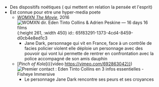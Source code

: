 - Des dispositifs noétiques ( qui mettent en relation la pensée et l'esprit)
- Est connue pour etre une hyper-media poete
	- [*WOMXN The Movie*](https://www.16days16films.com/films-2021/womxn), 2016 ![WOMXN dir. Eden Tinto Collins & Adrien Peskine — 16 days 16 films](https://static1.squarespace.com/static/5da43ea812fb161d49c91687/619b9ef5a8368e317d723274/619b9f514e470d1f92c53dc8/1708870784593/Photo+6+Wmxn1.jpg?format=1500w){:height 261, :width 450}
	  id:: 65f83291-1373-4cd4-8459-d0cb4e8ed1c3
		- Jane Dark, personnage qui vit en France, face à un contrôle de facies policier violent elle déploie un personnage avec des pouvoir qui vont lui permette de rentrer en confrontation avec la police accompagné de son amis dauphin
	- [*Pinch of Kola*]({{video https://vimeo.com/692863042}}) ![Premier contact : Eden Tinto Collins en 3 infos essentielles - Fisheye  Immersive](https://fisheyeimmersive.com/wp-content/uploads/sites/2/2023/09/8589-jane-dark-a-pinch-of-kola-100-l-expo-article-2-1024x463.jpeg)
		- Le personnage Jane Dark rencontre ses peurs et ses croyances